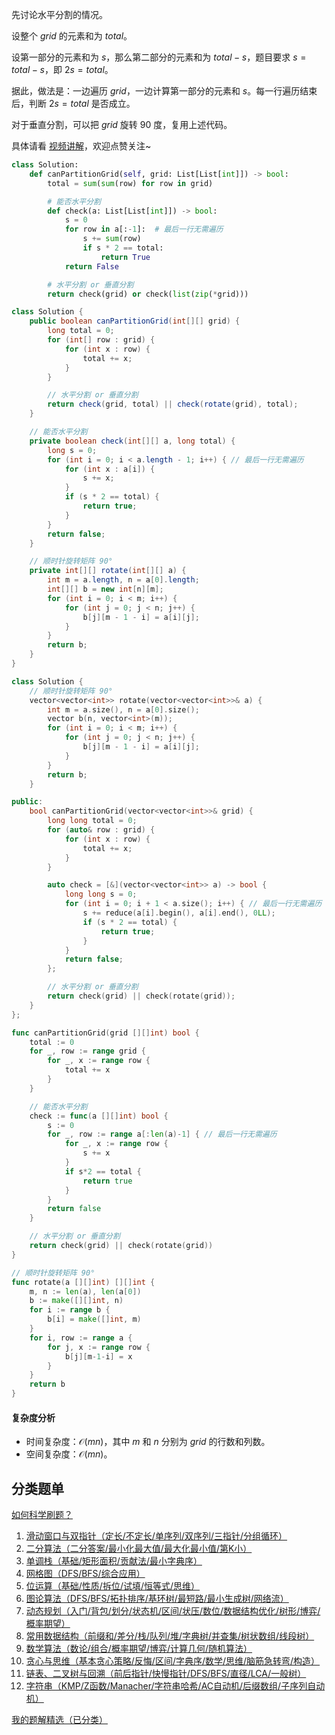 先讨论水平分割的情况。

设整个 $\textit{grid}$ 的元素和为 $\textit{total}$。

设第一部分的元素和为 $s$，那么第二部分的元素和为 $\textit{total}-s$，题目要求 $s = \textit{total}-s$，即 $2s=\textit{total}$。

据此，做法是：一边遍历 $\textit{grid}$，一边计算第一部分的元素和 $s$。每一行遍历结束后，判断 $2s=\textit{total}$ 是否成立。

对于垂直分割，可以把 $\textit{grid}$ 旋转 $90$ 度，复用上述代码。

具体请看 [视频讲解](https://www.bilibili.com/video/BV1h3EuzrEqV/?t=4m44s)，欢迎点赞关注~

```py [sol-Python3]
class Solution:
    def canPartitionGrid(self, grid: List[List[int]]) -> bool:
        total = sum(sum(row) for row in grid)

        # 能否水平分割
        def check(a: List[List[int]]) -> bool:
            s = 0
            for row in a[:-1]:  # 最后一行无需遍历
                s += sum(row)
                if s * 2 == total:
                    return True
            return False

        # 水平分割 or 垂直分割
        return check(grid) or check(list(zip(*grid)))
```

```java [sol-Java]
class Solution {
    public boolean canPartitionGrid(int[][] grid) {
        long total = 0;
        for (int[] row : grid) {
            for (int x : row) {
                total += x;
            }
        }

        // 水平分割 or 垂直分割
        return check(grid, total) || check(rotate(grid), total);
    }

    // 能否水平分割
    private boolean check(int[][] a, long total) {
        long s = 0;
        for (int i = 0; i < a.length - 1; i++) { // 最后一行无需遍历
            for (int x : a[i]) {
                s += x;
            }
            if (s * 2 == total) {
                return true;
            }
        }
        return false;
    }

    // 顺时针旋转矩阵 90°
    private int[][] rotate(int[][] a) {
        int m = a.length, n = a[0].length;
        int[][] b = new int[n][m];
        for (int i = 0; i < m; i++) {
            for (int j = 0; j < n; j++) {
                b[j][m - 1 - i] = a[i][j];
            }
        }
        return b;
    }
}
```

```cpp [sol-C++]
class Solution {
    // 顺时针旋转矩阵 90°
    vector<vector<int>> rotate(vector<vector<int>>& a) {
        int m = a.size(), n = a[0].size();
        vector b(n, vector<int>(m));
        for (int i = 0; i < m; i++) {
            for (int j = 0; j < n; j++) {
                b[j][m - 1 - i] = a[i][j];
            }
        }
        return b;
    }

public:
    bool canPartitionGrid(vector<vector<int>>& grid) {
        long long total = 0;
        for (auto& row : grid) {
            for (int x : row) {
                total += x;
            }
        }

        auto check = [&](vector<vector<int>> a) -> bool {
            long long s = 0;
            for (int i = 0; i + 1 < a.size(); i++) { // 最后一行无需遍历
                s += reduce(a[i].begin(), a[i].end(), 0LL);
                if (s * 2 == total) {
                    return true;
                }
            }
            return false;
        };

        // 水平分割 or 垂直分割
        return check(grid) || check(rotate(grid));
    }
};
```

```go [sol-Go]
func canPartitionGrid(grid [][]int) bool {
	total := 0
	for _, row := range grid {
		for _, x := range row {
			total += x
		}
	}

	// 能否水平分割
	check := func(a [][]int) bool {
		s := 0
		for _, row := range a[:len(a)-1] { // 最后一行无需遍历
			for _, x := range row {
				s += x
			}
			if s*2 == total {
				return true
			}
		}
		return false
	}

	// 水平分割 or 垂直分割
	return check(grid) || check(rotate(grid))
}

// 顺时针旋转矩阵 90°
func rotate(a [][]int) [][]int {
	m, n := len(a), len(a[0])
	b := make([][]int, n)
	for i := range b {
		b[i] = make([]int, m)
	}
	for i, row := range a {
		for j, x := range row {
			b[j][m-1-i] = x
		}
	}
	return b
}
```

#### 复杂度分析

- 时间复杂度：$\mathcal{O}(mn)$，其中 $m$ 和 $n$ 分别为 $\textit{grid}$ 的行数和列数。
- 空间复杂度：$\mathcal{O}(mn)$。

## 分类题单

[如何科学刷题？](https://leetcode.cn/circle/discuss/RvFUtj/)

1. [滑动窗口与双指针（定长/不定长/单序列/双序列/三指针/分组循环）](https://leetcode.cn/circle/discuss/0viNMK/)
2. [二分算法（二分答案/最小化最大值/最大化最小值/第K小）](https://leetcode.cn/circle/discuss/SqopEo/)
3. [单调栈（基础/矩形面积/贡献法/最小字典序）](https://leetcode.cn/circle/discuss/9oZFK9/)
4. [网格图（DFS/BFS/综合应用）](https://leetcode.cn/circle/discuss/YiXPXW/)
5. [位运算（基础/性质/拆位/试填/恒等式/思维）](https://leetcode.cn/circle/discuss/dHn9Vk/)
6. [图论算法（DFS/BFS/拓扑排序/基环树/最短路/最小生成树/网络流）](https://leetcode.cn/circle/discuss/01LUak/)
7. [动态规划（入门/背包/划分/状态机/区间/状压/数位/数据结构优化/树形/博弈/概率期望）](https://leetcode.cn/circle/discuss/tXLS3i/)
8. [常用数据结构（前缀和/差分/栈/队列/堆/字典树/并查集/树状数组/线段树）](https://leetcode.cn/circle/discuss/mOr1u6/)
9. [数学算法（数论/组合/概率期望/博弈/计算几何/随机算法）](https://leetcode.cn/circle/discuss/IYT3ss/)
10. [贪心与思维（基本贪心策略/反悔/区间/字典序/数学/思维/脑筋急转弯/构造）](https://leetcode.cn/circle/discuss/g6KTKL/)
11. [链表、二叉树与回溯（前后指针/快慢指针/DFS/BFS/直径/LCA/一般树）](https://leetcode.cn/circle/discuss/K0n2gO/)
12. [字符串（KMP/Z函数/Manacher/字符串哈希/AC自动机/后缀数组/子序列自动机）](https://leetcode.cn/circle/discuss/SJFwQI/)

[我的题解精选（已分类）](https://github.com/EndlessCheng/codeforces-go/blob/master/leetcode/SOLUTIONS.md)
